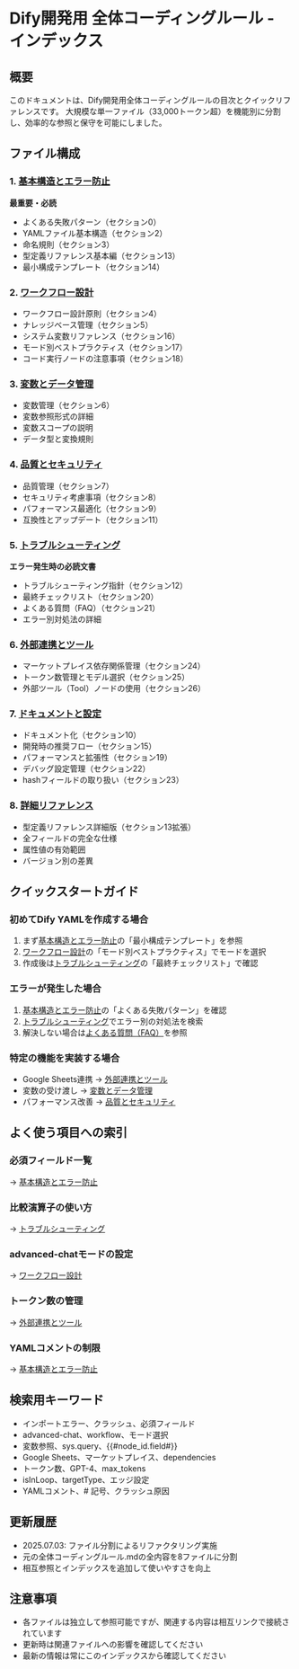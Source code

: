 # Dify開発用 全体コーディングルール - インデックス

## 概要

このドキュメントは、Dify開発用全体コーディングルールの目次とクイックリファレンスです。
大規模な単一ファイル（33,000トークン超）を機能別に分割し、効率的な参照と保守を可能にしました。

## ファイル構成

### 1. [基本構造とエラー防止](./01_基本構造とエラー防止.md)
**最重要・必読**
- よくある失敗パターン（セクション0）
- YAMLファイル基本構造（セクション2）
- 命名規則（セクション3）
- 型定義リファレンス基本編（セクション13）
- 最小構成テンプレート（セクション14）

### 2. [ワークフロー設計](./02_ワークフロー設計.md)
- ワークフロー設計原則（セクション4）
- ナレッジベース管理（セクション5）
- システム変数リファレンス（セクション16）
- モード別ベストプラクティス（セクション17）
- コード実行ノードの注意事項（セクション18）

### 3. [変数とデータ管理](./03_変数とデータ管理.md)
- 変数管理（セクション6）
- 変数参照形式の詳細
- 変数スコープの説明
- データ型と変換規則

### 4. [品質とセキュリティ](./04_品質とセキュリティ.md)
- 品質管理（セクション7）
- セキュリティ考慮事項（セクション8）
- パフォーマンス最適化（セクション9）
- 互換性とアップデート（セクション11）

### 5. [トラブルシューティング](./05_トラブルシューティング.md)
**エラー発生時の必読文書**
- トラブルシューティング指針（セクション12）
- 最終チェックリスト（セクション20）
- よくある質問（FAQ）（セクション21）
- エラー別対処法の詳細

### 6. [外部連携とツール](./06_外部連携とツール.md)
- マーケットプレイス依存関係管理（セクション24）
- トークン数管理とモデル選択（セクション25）
- 外部ツール（Tool）ノードの使用（セクション26）

### 7. [ドキュメントと設定](./07_ドキュメントと設定.md)
- ドキュメント化（セクション10）
- 開発時の推奨フロー（セクション15）
- パフォーマンスと拡張性（セクション19）
- デバッグ設定管理（セクション22）
- hashフィールドの取り扱い（セクション23）

### 8. [詳細リファレンス](./08_詳細リファレンス.md)
- 型定義リファレンス詳細版（セクション13拡張）
- 全フィールドの完全な仕様
- 属性値の有効範囲
- バージョン別の差異

## クイックスタートガイド

### 初めてDify YAMLを作成する場合
1. まず[基本構造とエラー防止](./01_基本構造とエラー防止.md)の「最小構成テンプレート」を参照
2. [ワークフロー設計](./02_ワークフロー設計.md)の「モード別ベストプラクティス」でモードを選択
3. 作成後は[トラブルシューティング](./05_トラブルシューティング.md)の「最終チェックリスト」で確認

### エラーが発生した場合
1. [基本構造とエラー防止](./01_基本構造とエラー防止.md)の「よくある失敗パターン」を確認
2. [トラブルシューティング](./05_トラブルシューティング.md)でエラー別の対処法を検索
3. 解決しない場合は[よくある質問（FAQ）](./05_トラブルシューティング.md#faq)を参照

### 特定の機能を実装する場合
- Google Sheets連携 → [外部連携とツール](./06_外部連携とツール.md)
- 変数の受け渡し → [変数とデータ管理](./03_変数とデータ管理.md)
- パフォーマンス改善 → [品質とセキュリティ](./04_品質とセキュリティ.md)

## よく使う項目への索引

### 必須フィールド一覧
→ [基本構造とエラー防止](./01_基本構造とエラー防止.md#必須フィールド)

### 比較演算子の使い方
→ [トラブルシューティング](./05_トラブルシューティング.md#比較演算子)

### advanced-chatモードの設定
→ [ワークフロー設計](./02_ワークフロー設計.md#advanced-chat)

### トークン数の管理
→ [外部連携とツール](./06_外部連携とツール.md#トークン数管理)

### YAMLコメントの制限
→ [基本構造とエラー防止](./01_基本構造とエラー防止.md#yamlコメント)

## 検索用キーワード
- インポートエラー、クラッシュ、必須フィールド
- advanced-chat、workflow、モード選択
- 変数参照、sys.query、{{#node_id.field#}}
- Google Sheets、マーケットプレイス、dependencies
- トークン数、GPT-4、max_tokens
- isInLoop、targetType、エッジ設定
- YAMLコメント、# 記号、クラッシュ原因

## 更新履歴
- 2025.07.03: ファイル分割によるリファクタリング実施
- 元の全体コーディングルール.mdの全内容を8ファイルに分割
- 相互参照とインデックスを追加して使いやすさを向上

## 注意事項
- 各ファイルは独立して参照可能ですが、関連する内容は相互リンクで接続されています
- 更新時は関連ファイルへの影響を確認してください
- 最新の情報は常にこのインデックスから確認してください
